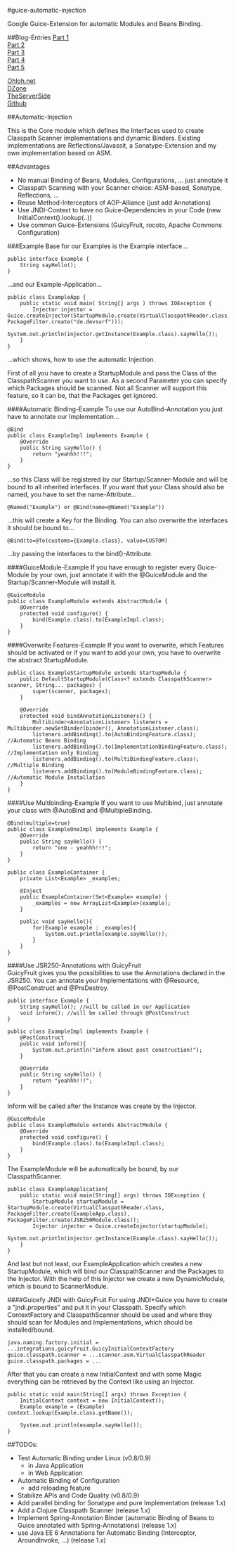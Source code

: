 #guice-automatic-injection

Google Guice-Extension for automatic Modules and Beans Binding.

##Blog-Entries
[Part 1](http://devsurf.wordpress.com/2010/09/06/google-guice-classpath-scanning-and-automatic-beans-binding-and-module-installation/)  
[Part 2](http://devsurf.wordpress.com/2010/09/07/guice-automatic-injection-binding-listeners-parallel-scanning/)  
[Part 3](http://devsurf.wordpress.com/2010/09/09/guice-automatic-injectionbinding-jsr330-fighting-with-maven-github-and-windows/)  
[Part 4](http://devsurf.wordpress.com/2010/09/15/guice-automatic-injectionbinding-guicyfruit-integration-postconstructpredestroy-guicejndi-and-the-childinjector/)  
[Part 5](http://devsurf.wordpress.com/2010/09/27/automatic-binding-for-guice-release-v0-7-aop-configuration-rocoto/)  


[Ohloh.net](https://www.ohloh.net/p/guice-auto-injection)  
[DZone](http://www.dzone.com/links/quick_tip_automatic_injectionbinding_for_google_g.html)  
[TheServerSide](http://www.theserverside.com/news/thread.tss?thread_id=60851)  
[Github](git://github.com/manzke/guice-automatic-injection.git)  
 
 

##Automatic-Injection

This is the Core module which defines the Interfaces used to create Classpath Scanner implementations and dynamic Binders.
Existing implementations are Reflections/Javassit, a Sonatype-Extension and my own implementation based 
on ASM.

##Advantages
- No manual Binding of Beans, Modules, Configurations, ... just annotate it
- Classpath Scanning with your Scanner choice: ASM-based, Sonatype, Reflections, ...
- Reuse Method-Interceptors of AOP-Alliance (just add Annotations)
- Use JNDI-Context to have no Guice-Dependencies in your Code (new InitialContext().lookup(..))
- Use common Guice-Extensions (GuicyFruit, rocoto, Apache Commons Configuration)

###Example
Base for our Examples is the Example interface...

	public interface Example {
		String sayHello();
	}

...and our Example-Application...

	public class ExampleApp {
		public static void main( String[] args ) throws IOException {
			Injector injector = Guice.createInjector(StartupModule.create(VirtualClasspathReader.class, PackageFilter.create("de.devsurf")));
			System.out.println(injector.getInstance(Example.class).sayHello());
		}
	}

...which shows, how to use the automatic Injection.

First of all you have to create a StartupModule and pass the Class of the ClasspathScanner you want to use. As 
a second Parameter you can specify which Packages should be scanned. Not all Scanner will support this feature,
so it can be, that the Packages get ignored. 

####Automatic Binding-Example
To use our AutoBind-Annotation you just have to annotate our Implementation...

	@Bind
	public class ExampleImpl implements Example {
		@Override
		public String sayHello() {
			return "yeahhh!!!";
		}
	}

...so this Class will be registered by our Startup/Scanner-Module and will be bound to all inherited interfaces. If you want that your Class should also be named, 
you have to set the name-Attribute...

	@Named("Example") or @Bind(name=@Named("Example"))

...this will create a Key for the Binding. You can also overwrite the interfaces it should be bound to...

	@Bind(to=@To(customs={Example.class}, value=CUSTOM)

...by passing the Interfaces to the bind()-Attribute.  


####GuiceModule-Example
If you have enough to register every Guice-Module by your own, just annotate it with the @GuiceModule and the Startup/Scanner-Module will install it.

	@GuiceModule
	public class ExampleModule extends AbstractModule {
		@Override
		protected void configure() {
			bind(Example.class).to(ExampleImpl.class);
		}
	}  
	
	
####Overwrite Features-Example
If you want to overwrite, which Features should be activated or if you want to add your own, you have to overwrite the abstract StartupModule.

	public class ExampleStartupModule extends StartupModule {
		public DefaultStartupModule(Class<? extends ClasspathScanner> scanner, String... packages) {
			super(scanner, packages);
		}

		@Override
		protected void bindAnnotationListeners() {
			Multibinder<AnnotationListener> listeners = Multibinder.newSetBinder(binder(), AnnotationListener.class);
			listeners.addBinding().to(AutoBindingFeature.class); //Automatic Beans Binding
			listeners.addBinding().to(ImplementationBindingFeature.class); //Implementation only Binding
			listeners.addBinding().to(MultiBindingFeature.class); //Multiple Binding
			listeners.addBinding().to(ModuleBindingFeature.class); //Automatic Module Installation
		}
	}  


####Use Multibinding-Example
If you want to use Multibind, just annotate your class with @AutoBind and @MultipleBinding.

	@Bind(multiple=true)
	public class ExampleOneImpl implements Example {  
		@Override
		public String sayHello() {
			return "one - yeahhh!!!";  
		}
	}
	
	public class ExampleContainer {
		private List<Example> _examples;
    
		@Inject
		public ExampleContainer(Set<Example> example) {
			_examples = new ArrayList<Example>(example);
		}
    
		public void sayHello(){
			for(Example example : _examples){
				System.out.println(example.sayHello());
			}
		}
	}
	
####Use JSR250-Annotations with GuicyFruit  
GuicyFruit gives you the possibilities to use the Annotations declared in the JSR250. You can annotate your Implementations with @Resource, @PostConstruct and @PreDestroy.

	public interface Example {
		String sayHello(); //will be called in our Application
		void inform(); //will be called through @PostConstruct
	}

	public class ExampleImpl implements Example {
		@PostConstruct
		public void inform(){
			System.out.println("inform about post construction!");
		}  

		@Override
		public String sayHello() {
			return "yeahhh!!!";
		}
	}
	
Inform will be called after the Instance was create by the Injector.

	@GuiceModule
	public class ExampleModule extends AbstractModule {
		@Override
		protected void configure() {
			bind(Example.class).to(ExampleImpl.class);
		}
	}

The ExampleModule will be automatically be bound, by our ClasspathScanner.
	
	public class ExampleApplication{
		public static void main(String[] args) throws IOException {
			StartupModule startupModule = StartupModule.create(VirtualClasspathReader.class, PackageFilter.create(ExampleApp.class), PackageFilter.create(JSR250Module.class));
			Injector injector = Guice.createInjector(startupModule);  
			System.out.println(injector.getInstance(Example.class).sayHello());
		}
	}

And last but not least, our ExampleApplication which creates a new StartupModule, which will bind our ClasspathScanner and the Packages to the Injector. With the help of this Injector we create a new DynamicModule, which is bound to ScannerModule.

####Guicefy JNDI with GuicyFruit
For using JNDI+Guice you have to create a "jndi.properties" and put it in your Classpath. Specify which ContextFactory and ClasspathScanner should be used and where they should scan for Modules and Implementations, which should be installed/bound.

	java.naming.factory.initial = ...integrations.guicyfruit.GuicyInitialContextFactory
	guice.classpath.scanner = ...scanner.asm.VirtualClasspathReader
	guice.classpath.packages = ...

After that you can create a new InitialContext and with some Magic everything can be retrieved by the Context like using an Injector.

	public static void main(String[] args) throws Exception {
		InitialContext context = new InitialContext();
		Example example = (Example) context.lookup(Example.class.getName());  

		System.out.println(example.sayHello());
	}


##TODOs:
- Test Automatic Binding under Linux (v0.8/0.9)
	- in Java Application
	- in Web Application
- Automatic Binding of Configuration
	- add reloading feature
- Stabilize APIs and Code Quality (v0.8/0.9)
- Add parallel binding for Sonatype and pure Implementation (release 1.x)
- Add a Clojure Classpath Scanner (release 1.x)
- Implement Spring-Annotation Binder (automatic Binding of Beans to Guice annotated with Spring-Annotations) (release 1.x)
- use Java EE 6 Annotations for Automatic Binding (Interceptor, AroundInvoke, ...) (release 1.x)